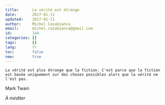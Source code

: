 ```yaml
---
title:      La vérité est étrange
date:       2017-01-11
updated:    2017-01-11
author:     Michel Casabianca
email:      michel.casabianca@gmail.com
id:         144
categories: []
tags:       []
lang:       fr
toc:        false
new:        true
---
```


```
La vérité est plus étrange que la fiction. C'est parce que la fiction est basée uniquement sur des choses possibles alors que la vérité ne l'est pas.
```

<!--more-->

Mark Twain

*À méditer*